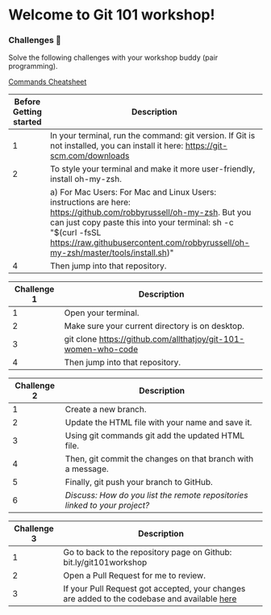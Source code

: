 # Welcome to Git 101 workshop!

### Challenges 💪
Solve the following challenges with your workshop buddy (pair programming).

[Commands Cheatsheet](https://www.slideshare.net/JoySeng/git-101-workshop-commands-cheatsheet)

| Before Getting started| Description |
| ------ | ------ |
| 1 | In your terminal, run the command: git version. If Git is not installed, you can install it here: https://git-scm.com/downloads
| 2 | To style your terminal and make it more user-friendly, install oh-my-zsh. 
|   | a) For Mac Users: For Mac and Linux Users: instructions are here: https://github.com/robbyrussell/oh-my-zsh. But you can just copy paste this into your terminal: sh -c "$(curl -fsSL https://raw.githubusercontent.com/robbyrussell/oh-my-zsh/master/tools/install.sh)"
| 4 | Then jump into that repository.

| Challenge 1| Description |
| ------ | ------ |
| 1 | Open your terminal.
| 2 | Make sure your current directory is on desktop.
| 3 | git clone https://github.com/allthatjoy/git-101-women-who-code
| 4 | Then jump into that repository.

| Challenge 2| Description |
| ------ | ------ |
| 1 | Create a new branch.
| 2 | Update the HTML file with your name and save it.
| 3 | Using git commands git add the updated HTML file.
| 4 | Then, git commit the changes on that branch with a message.
| 5 | Finally, git push your branch to GitHub.
| 6 | *Discuss: How do you list the remote repositories linked to your project?*

| Challenge 3| Description |
| ------ | ------ |
| 1 | Go to back to the repository page on Github: bit.ly/git101workshop
| 2 | Open a Pull Request for me to review.
| 3 | If your Pull Request got accepted, your changes are added to the codebase and available [here](https://allthatjoy.github.io/git-101-women-who-code/)
